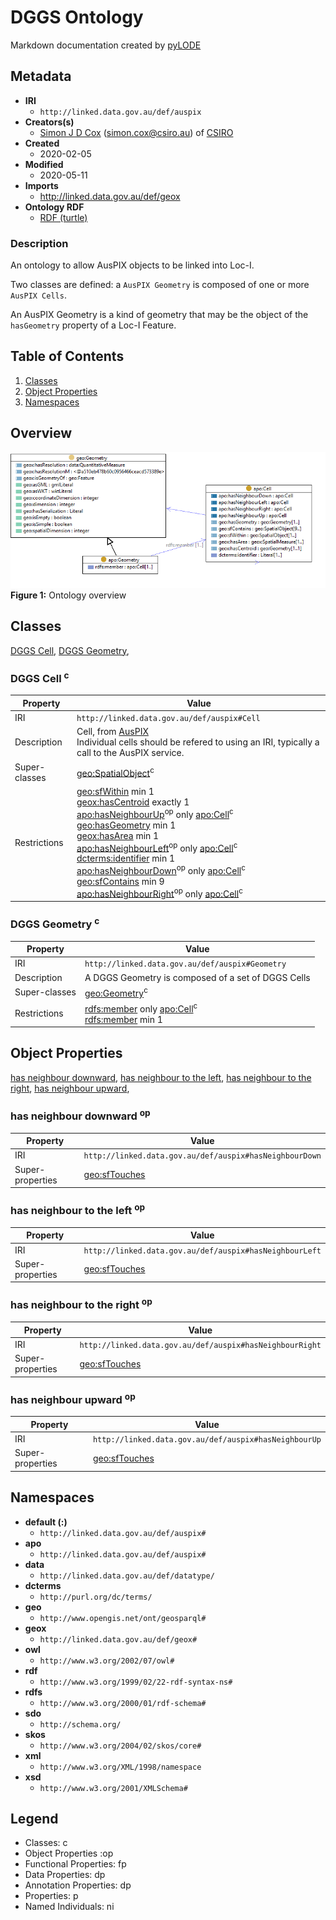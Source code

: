 # DGGS Ontology
Markdown documentation created by [pyLODE](http://github.com/rdflib/pyLODE)


## Metadata
* **IRI**
  * `http://linked.data.gov.au/def/auspix`
* **Creators(s)**
  * <a href="https://orcid.org/0000-0002-3884-3420">Simon J D Cox</a> (<a href="mailto:simon.cox@csiro.au">simon.cox@csiro.au</a>) of <a href="https://ror.org/03qn8fb07">CSIRO</a>
* **Created**
  * 2020-02-05
* **Modified**
  * 2020-05-11
* **Imports**
  * <a href="http://linked.data.gov.au/def/geox">http://linked.data.gov.au/def/geox</a>
* **Ontology RDF**
  * <a href="dggs.ttl">RDF (turtle)</a>
### Description
<p>An ontology to allow AusPIX objects to be linked into Loc-I. </p>
<p>Two classes are defined: a <code>AusPIX Geometry</code> is composed of one or more <code>AusPIX Cells</code>. </p>
<p>An AusPIX Geometry is a kind of geometry that may be the object of the <code>hasGeometry</code> property of a Loc-I Feature. </p>

## Table of Contents
1. [Classes](#classes)
1. [Object Properties](#objectproperties)
1. [Namespaces](#namespaces)  


## Overview
![](./images/dggs.png)
**Figure 1:** Ontology overview  
## Classes
[DGGS Cell](#DGGSCell),
[DGGS Geometry](#DGGSGeometry),
### DGGS Cell <sup>c</sup>
Property | Value
--- | ---
IRI | `http://linked.data.gov.au/def/auspix#Cell`
Description | Cell, from [AusPIX](https://github.com/GeoscienceAustralia/AusPIX-DGGS-dataset)<br/> Individual cells should be refered to using an IRI, typically a call to the AusPIX service.
Super-classes |<a href="http://www.opengis.net/ont/geosparql#SpatialObject">geo:SpatialObject</a><sup class="sup-c" title="class">c</sup><br />
Restrictions |<a href="http://www.opengis.net/ont/geosparql#sfWithin">geo:sfWithin</a> <span class="cardinality">min</span> 1<br /><a href="http://linked.data.gov.au/def/geox#hasCentroid">geox:hasCentroid</a> <span class="cardinality">exactly</span> 1<br /><a href="#hasneighbourupward">apo:hasNeighbourUp</a><sup class="sup-op" title="object property">op</sup> <span class="cardinality">only</span> <a href="#DGGSCell">apo:Cell</a><sup class="sup-c" title="class">c</sup><br /><a href="http://www.opengis.net/ont/geosparql#hasGeometry">geo:hasGeometry</a> <span class="cardinality">min</span> 1<br /><a href="http://linked.data.gov.au/def/geox#hasArea">geox:hasArea</a> <span class="cardinality">min</span> 1<br /><a href="#hasneighbourtotheleft">apo:hasNeighbourLeft</a><sup class="sup-op" title="object property">op</sup> <span class="cardinality">only</span> <a href="#DGGSCell">apo:Cell</a><sup class="sup-c" title="class">c</sup><br /><a href="http://purl.org/dc/terms/identifier">dcterms:identifier</a> <span class="cardinality">min</span> 1<br /><a href="#hasneighbourdownward">apo:hasNeighbourDown</a><sup class="sup-op" title="object property">op</sup> <span class="cardinality">only</span> <a href="#DGGSCell">apo:Cell</a><sup class="sup-c" title="class">c</sup><br /><a href="http://www.opengis.net/ont/geosparql#sfContains">geo:sfContains</a> <span class="cardinality">min</span> 9<br /><a href="#hasneighbourtotheright">apo:hasNeighbourRight</a><sup class="sup-op" title="object property">op</sup> <span class="cardinality">only</span> <a href="#DGGSCell">apo:Cell</a><sup class="sup-c" title="class">c</sup><br />
### DGGS Geometry <sup>c</sup>
Property | Value
--- | ---
IRI | `http://linked.data.gov.au/def/auspix#Geometry`
Description | A DGGS Geometry is composed of a set of DGGS Cells
Super-classes |<a href="http://www.opengis.net/ont/geosparql#Geometry">geo:Geometry</a><sup class="sup-c" title="class">c</sup><br />
Restrictions |<a href="http://www.w3.org/2000/01/rdf-schema#member">rdfs:member</a> <span class="cardinality">only</span> <a href="#DGGSCell">apo:Cell</a><sup class="sup-c" title="class">c</sup><br /><a href="http://www.w3.org/2000/01/rdf-schema#member">rdfs:member</a> <span class="cardinality">min</span> 1<br />

## Object Properties
[has neighbour downward](hasneighbourdownward),
[has neighbour to the left](hasneighbourtotheleft),
[has neighbour to the right](hasneighbourtotheright),
[has neighbour upward](hasneighbourupward),
[](hasneighbourdownward)
### has neighbour downward <sup>op</sup>
Property | Value
--- | ---
IRI | `http://linked.data.gov.au/def/auspix#hasNeighbourDown`
Super-properties |<a href="http://www.opengis.net/ont/geosparql#sfTouches">geo:sfTouches</a><br />
[](hasneighbourtotheleft)
### has neighbour to the left <sup>op</sup>
Property | Value
--- | ---
IRI | `http://linked.data.gov.au/def/auspix#hasNeighbourLeft`
Super-properties |<a href="http://www.opengis.net/ont/geosparql#sfTouches">geo:sfTouches</a><br />
[](hasneighbourtotheright)
### has neighbour to the right <sup>op</sup>
Property | Value
--- | ---
IRI | `http://linked.data.gov.au/def/auspix#hasNeighbourRight`
Super-properties |<a href="http://www.opengis.net/ont/geosparql#sfTouches">geo:sfTouches</a><br />
[](hasneighbourupward)
### has neighbour upward <sup>op</sup>
Property | Value
--- | ---
IRI | `http://linked.data.gov.au/def/auspix#hasNeighbourUp`
Super-properties |<a href="http://www.opengis.net/ont/geosparql#sfTouches">geo:sfTouches</a><br />

## Namespaces
* **default (:)**
  * `http://linked.data.gov.au/def/auspix#`
* **apo**
  * `http://linked.data.gov.au/def/auspix#`
* **data**
  * `http://linked.data.gov.au/def/datatype/`
* **dcterms**
  * `http://purl.org/dc/terms/`
* **geo**
  * `http://www.opengis.net/ont/geosparql#`
* **geox**
  * `http://linked.data.gov.au/def/geox#`
* **owl**
  * `http://www.w3.org/2002/07/owl#`
* **rdf**
  * `http://www.w3.org/1999/02/22-rdf-syntax-ns#`
* **rdfs**
  * `http://www.w3.org/2000/01/rdf-schema#`
* **sdo**
  * `http://schema.org/`
* **skos**
  * `http://www.w3.org/2004/02/skos/core#`
* **xml**
  * `http://www.w3.org/XML/1998/namespace`
* **xsd**
  * `http://www.w3.org/2001/XMLSchema#`

## Legend
* Classes: c
* Object Properties :op
* Functional Properties: fp
* Data Properties: dp
* Annotation Properties: dp
* Properties: p
* Named Individuals: ni
